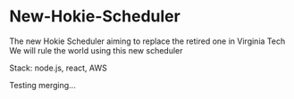 # New-Hokie-Scheduler
The new Hokie Scheduler aiming to replace the retired one in Virginia Tech
We will rule the world using this new scheduler

Stack: node.js, react, AWS 

Testing merging...